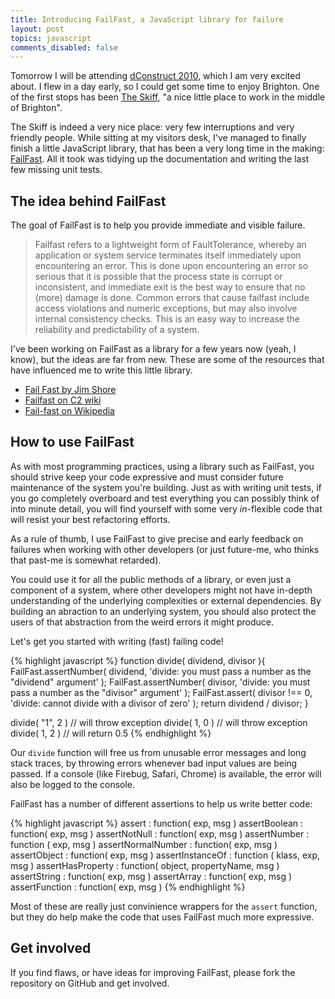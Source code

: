 ```yaml
---
title: Introducing FailFast, a JavaScript library for failure
layout: post
topics: javascript
comments_disabled: false
---
```


Tomorrow I will be attending [dConstruct 2010](http://2010.dconstruct.org/), which I am very excited about. I flew in a day early, so I could get some time to enjoy Brighton. One of the first stops has been [The Skiff](http://theskiff.org/), "a nice little place to work in the middle of Brighton".

The Skiff is indeed a very nice place: very few interruptions and very friendly people. While sitting at my visitors desk, I've managed to finally finish a little JavaScript library, that has been a very long time in the making: [FailFast](http://github.com/mroderick/FailFast). All it took was tidying up the documentation and writing the last few missing unit tests.

## The idea behind FailFast

The goal of FailFast is to help you provide immediate and visible failure.

> Failfast refers to a lightweight form of FaultTolerance, whereby an application or system service terminates itself immediately upon encountering an error. This is done upon encountering an error so serious that it is possible that the process state is corrupt or inconsistent, and immediate exit is the best way to ensure that no (more) damage is done. Common errors that cause failfast include access violations and numeric exceptions, but may also involve internal consistency checks. This is an easy way to increase the reliability and predictability of a system.

I've been working on FailFast as a library for a few years now (yeah, I know), but the ideas are far from new. These are some of the resources that have influenced me to write this little library.

* [Fail Fast by Jim Shore](http://martinfowler.com/ieeeSoftware/failFast.pdf)
* [Failfast on C2 wiki](http://www.c2.com/cgi/wiki?FailFast)
* [Fail-fast on Wikipedia](http://en.wikipedia.org/wiki/Fail-fast)

## How to use FailFast

As with most programming practices, using a library such as FailFast, you should strive keep your code expressive and must consider future maintenance of the system you're building. Just as with writing unit tests, if you go completely overboard and test everything you can possibly think of into minute detail, you will find yourself with some very _in_-flexible code that will resist your best refactoring efforts.

As a rule of thumb, I use FailFast to give precise and early feedback on failures when working with other developers (or just future-me, who thinks that past-me is somewhat retarded).

You could use it for all the public methods of a library, or even just a component of a system, where other developers might not have in-depth understanding of the underlying complexities or external dependencies. By building an abraction to an underlying system, you should also protect the users of that abstraction from the weird errors it might produce.

Let's get you started with writing (fast) failing code!

{% highlight javascript %}
function divide( dividend, divisor ){
    FailFast.assertNumber( dividend, 'divide: you must pass a number as the "dividend" argument' );
    FailFast.assertNumber( divisor, 'divide: you must pass a number as the "divisor" argument' );
    FailFast.assert( divisor !== 0, 'divide: cannot divide with a divisor of zero' );
    return dividend / divisor;
}

divide( "1", 2 ) // will throw exception
divide( 1, 0 ) // will throw exception
divide( 1, 2 ) // will return 0.5
{% endhighlight %}

Our `divide` function will free us from unusable error messages and long stack traces, by throwing errors whenever bad input values are being passed. If a console (like Firebug, Safari, Chrome) is available, the error will also be logged to the console.

FailFast has a number of different assertions to help us write better code:

{% highlight javascript %}
assert : function( exp, msg )
assertBoolean : function( exp, msg )
assertNotNull : function( exp, msg )
assertNumber : function ( exp, msg )
assertNormalNumber : function( exp, msg )
assertObject : function( exp, msg )
assertInstanceOf : function ( klass, exp, msg )
assertHasProperty : function( object, propertyName, msg )
assertString : function( exp, msg )
assertArray : function( exp, msg )
assertFunction : function( exp, msg )
{% endhighlight %}

Most of these are really just convinience wrappers for the `assert` function, but they do help make the code that uses FailFast much more expressive.

## Get involved

If you find flaws, or have ideas for improving FailFast, please fork the repository on GitHub and get involved.